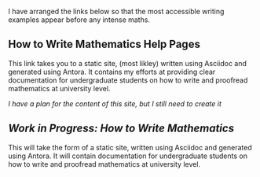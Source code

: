 I have arranged the links below so that the most accessible writing examples appear before any intense maths.

## How to Write Mathematics Help Pages
This link takes you to a static site, (most likley) written using Asciidoc and generated using Antora. It contains my efforts at providing clear documentation for undergraduate students on how to write and proofread mathematics at university level.

_I have a plan for the content of this site, but I still need to create it_

## _Work in Progress: How to Write Mathematics_
This will take the form of a static site, written using Asciidoc and generated using Antora. It will contain documentation for undergraduate students on how to write and proofread mathematics at university level.
